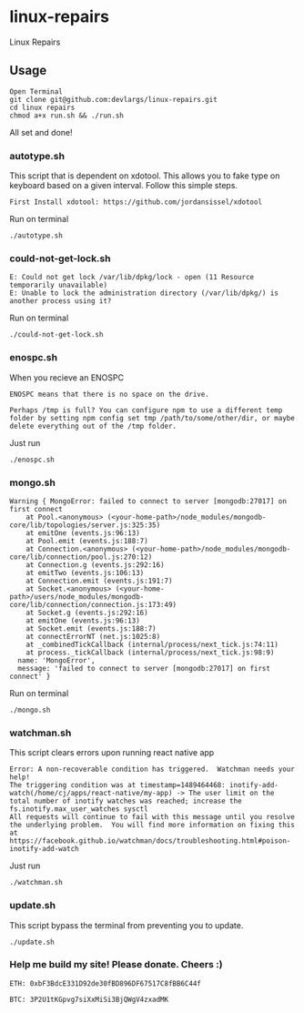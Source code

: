 # linux-repairs
Linux Repairs

## Usage
```
Open Terminal
git clone git@github.com:devlargs/linux-repairs.git
cd linux repairs
chmod a+x run.sh && ./run.sh
```

All set and done!

### autotype.sh

This script that is dependent on xdotool. This allows you to fake type on keyboard based on a given interval. Follow this simple steps.

```
First Install xdotool: https://github.com/jordansissel/xdotool
```
Run on terminal
```
./autotype.sh
```

### could-not-get-lock.sh
```
E: Could not get lock /var/lib/dpkg/lock - open (11 Resource temporarily unavailable)
E: Unable to lock the administration directory (/var/lib/dpkg/) is another process using it?
```
Run on terminal
```
./could-not-get-lock.sh
```

### enospc.sh
When you recieve an ENOSPC
```
ENOSPC means that there is no space on the drive.

Perhaps /tmp is full? You can configure npm to use a different temp folder by setting npm config set tmp /path/to/some/other/dir, or maybe delete everything out of the /tmp folder.
```
Just run
```
./enospc.sh
```

### mongo.sh
```
Warning { MongoError: failed to connect to server [mongodb:27017] on first connect
    at Pool.<anonymous> (<your-home-path>/node_modules/mongodb-core/lib/topologies/server.js:325:35)
    at emitOne (events.js:96:13)
    at Pool.emit (events.js:188:7)
    at Connection.<anonymous> (<your-home-path>/node_modules/mongodb-core/lib/connection/pool.js:270:12)
    at Connection.g (events.js:292:16)
    at emitTwo (events.js:106:13)
    at Connection.emit (events.js:191:7)
    at Socket.<anonymous> (<your-home-path>/users/node_modules/mongodb-core/lib/connection/connection.js:173:49)
    at Socket.g (events.js:292:16)
    at emitOne (events.js:96:13)
    at Socket.emit (events.js:188:7)
    at connectErrorNT (net.js:1025:8)
    at _combinedTickCallback (internal/process/next_tick.js:74:11)
    at process._tickCallback (internal/process/next_tick.js:98:9)
  name: 'MongoError',
  message: 'failed to connect to server [mongodb:27017] on first connect' }
```
Run on terminal
```
./mongo.sh
```

### watchman.sh
This script clears errors upon running react native app
```
Error: A non-recoverable condition has triggered.  Watchman needs your help!
The triggering condition was at timestamp=1489464468: inotify-add-watch(/home/cj/apps/react-native/my-app) -> The user limit on the total number of inotify watches was reached; increase the fs.inotify.max_user_watches sysctl
All requests will continue to fail with this message until you resolve
the underlying problem.  You will find more information on fixing this at
https://facebook.github.io/watchman/docs/troubleshooting.html#poison-inotify-add-watch
```
Just run
```
./watchman.sh
```

### update.sh
This script bypass the terminal from preventing you to update.

```
./update.sh
```

### Help me build my site! Please donate. Cheers :) 

```
ETH: 0xbF3BdcE331D92de30fBD896DF67517C8fBB6C44f
```

```
BTC: 3P2U1tKGpvg7siXxMiSi3BjQWgV4zxadMK 
```